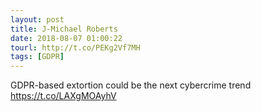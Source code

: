 ```yaml
---
layout: post
title: J-Michael Roberts
date: 2018-08-07 01:00:22
tourl: http://t.co/PEKg2Vf7MH
tags: [GDPR]
---
```

GDPR-based extortion could be the next cybercrime trend https://t.co/LAXgMOAyhV
